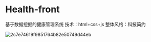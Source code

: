 # Health-front
基于数据挖掘的健康管理系统
技术：html+css+js 
整体风格：科技简约

![2c7e74619f9851764b82e50749d44eb](https://github.com/user-attachments/assets/1ace7d29-c7b9-412e-ba6d-67b9f7f22883)
